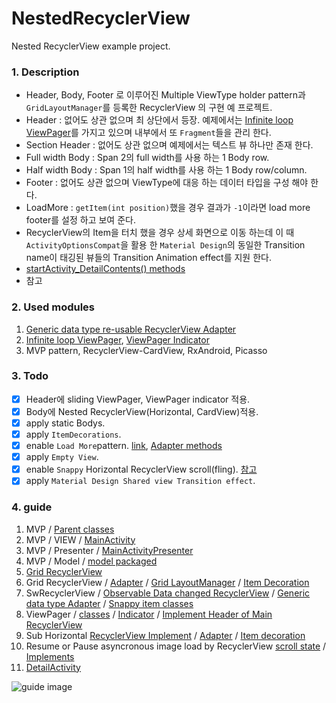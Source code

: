 # NestedRecyclerView
Nested RecyclerView example project.

### 1. Description  
- Header, Body, Footer 로 이루어진 Multiple ViewType holder pattern과 `GridLayoutManager`를 등록한 RecyclerView 의 구현 예 프로젝트. 
 - Header : 없어도 상관 없으며 최 상단에서 등장. 예제에서는 [Infinite loop ViewPager](https://github.com/ksu3101/NestedRecyclerView/blob/master/app/src/main/java/kr/swkang/nestedrecyclerview/utils/viewpagers/InfiniteViewPager.java)를 가지고 있으며 내부에서 또 `Fragment`들을 관리 한다. 
 - Section Header : 없어도 상관 없으며 예제에서는 텍스트 뷰 하나만 존재 한다. 
 - Full width Body : Span 2의 full width를 사용 하는 1 Body row. 
 - Half width Body : Span 1의 half width를 사용 하는 1 Body row/column. 
 - Footer : 없어도 상관 없으며 ViewType에 대응 하는 데이터 타입을 구성 해야 한다. 
 - LoadMore  : `getItem(int position)`했을 경우 결과가 `-1`이라면 load more footer를 설정 하고 보여 준다. 
- RecyclerView의 Item을 터치 했을 경우 상세 화면으로 이동 하는데 이 때 `ActivityOptionsCompat`을 활용 한 `Material Design`의 동일한 Transition name이 태깅된 뷰들의 Transition Animation effect를 지원 한다. 
 - [startActivity_DetailContents() methods](https://github.com/ksu3101/NestedRecyclerView/blob/master/app/src/main/java/kr/swkang/nestedrecyclerview/utils/BaseActivity.java#L64)
 - 참고 

### 2. Used modules
1. [Generic data type re-usable RecyclerView Adapter](https://github.com/ksu3101/NestedRecyclerView/blob/master/app/src/main/java/kr/swkang/nestedrecyclerview/utils/SwRecyclerViewAdapter.java)  
2. [Infinite loop ViewPager](https://github.com/ksu3101/NestedRecyclerView/blob/master/app/src/main/java/kr/swkang/nestedrecyclerview/utils/viewpagers/InfiniteViewPager.java), [ViewPager Indicator](https://github.com/ksu3101/NestedRecyclerView/blob/master/app/src/main/java/kr/swkang/nestedrecyclerview/utils/viewpagers/pagerindicator/ViewPagerIndicator.java) 
3. MVP pattern, RecyclerView-CardView, RxAndroid, Picasso  

### 3. Todo   
- [x] Header에 sliding ViewPager, ViewPager indicator 적용.  
- [x] Body에 Nested RecyclerView(Horizontal, CardView)적용. 
- [x] apply static Bodys.    
- [x] apply `ItemDecorations`. 
- [x] enable `Load More`pattern. [link](https://github.com/ksu3101/NestedRecyclerView/blob/master/app/src/main/java/kr/swkang/nestedrecyclerview/main/MainActivity.java#L100), [Adapter methods](https://github.com/ksu3101/NestedRecyclerView/blob/master/app/src/main/java/kr/swkang/nestedrecyclerview/main/list/MainRvAdapter.java#L172)
- [x] apply `Empty View`. 
- [x] enable `Snappy` Horizontal RecyclerView scroll(fling). [참고](http://stackoverflow.com/questions/26370289/snappy-scrolling-in-recyclerview)
- [x] apply `Material Design Shared view Transition effect`. 

### 4. guide
 1. MVP / [Parent classes](https://github.com/ksu3101/NestedRecyclerView/tree/master/app/src/main/java/kr/swkang/nestedrecyclerview/utils/mvp)
 2. MVP / VIEW / [MainActivity](https://github.com/ksu3101/NestedRecyclerView/blob/master/app/src/main/java/kr/swkang/nestedrecyclerview/main/MainActivity.java) 
 3. MVP / Presenter / [MainActivityPresenter](https://github.com/ksu3101/NestedRecyclerView/blob/master/app/src/main/java/kr/swkang/nestedrecyclerview/main/MainActivityPresenter.java)
 4. MVP / Model / [model packaged](https://github.com/ksu3101/NestedRecyclerView/tree/master/app/src/main/java/kr/swkang/nestedrecyclerview/main/list/model)
 5. [Grid RecyclerView](https://github.com/ksu3101/NestedRecyclerView/blob/master/app/src/main/java/kr/swkang/nestedrecyclerview/main/MainActivity.java#L60)
 6. Grid RecyclerView / [Adapter](https://github.com/ksu3101/NestedRecyclerView/blob/master/app/src/main/java/kr/swkang/nestedrecyclerview/main/list/MainRvAdapter.java) / [Grid LayoutManager](https://github.com/ksu3101/NestedRecyclerView/blob/master/app/src/main/java/kr/swkang/nestedrecyclerview/main/MainActivity.java#L63) / [Item Decoration](https://github.com/ksu3101/NestedRecyclerView/blob/master/app/src/main/java/kr/swkang/nestedrecyclerview/main/list/MainRvItemDecoration.java)
 7. SwRecyclerView / [Observable Data changed RecyclerView](https://github.com/ksu3101/NestedRecyclerView/blob/master/app/src/main/java/kr/swkang/nestedrecyclerview/utils/rvs/SwRecyclerView.java) / [Generic data type Adapter](https://github.com/ksu3101/NestedRecyclerView/blob/master/app/src/main/java/kr/swkang/nestedrecyclerview/utils/rvs/SwRecyclerViewAdapter.java) / [Snappy item classes](https://github.com/ksu3101/NestedRecyclerView/tree/master/app/src/main/java/kr/swkang/nestedrecyclerview/utils/rvs/snappy)
 8. ViewPager / [classes](https://github.com/ksu3101/NestedRecyclerView/tree/master/app/src/main/java/kr/swkang/nestedrecyclerview/utils/viewpagers) / [Indicator](https://github.com/ksu3101/NestedRecyclerView/tree/master/app/src/main/java/kr/swkang/nestedrecyclerview/utils/viewpagers/pagerindicator) / [Implement Header of Main RecyclerView](https://github.com/ksu3101/NestedRecyclerView/blob/master/app/src/main/java/kr/swkang/nestedrecyclerview/main/list/MainRvAdapter.java#L83)
 9. Sub Horizontal [RecyclerView Implement](https://github.com/ksu3101/NestedRecyclerView/blob/master/app/src/main/java/kr/swkang/nestedrecyclerview/main/list/MainRvAdapter.java#L100) / [Adapter](https://github.com/ksu3101/NestedRecyclerView/blob/master/app/src/main/java/kr/swkang/nestedrecyclerview/main/list/SectionRvAdapter.java) / [Item decoration](https://github.com/ksu3101/NestedRecyclerView/blob/master/app/src/main/java/kr/swkang/nestedrecyclerview/main/list/SubHorRvItemDecoration.java)
 10. Resume or Pause asyncronous image load by RecyclerView [scroll state](https://github.com/ksu3101/NestedRecyclerView/blob/master/app/src/main/java/kr/swkang/nestedrecyclerview/utils/rvs/SwOnScrollListener.java) / [Implements](https://github.com/ksu3101/NestedRecyclerView/blob/master/app/src/main/java/kr/swkang/nestedrecyclerview/main/MainActivity.java#L109)
 11. [DetailActivity](https://github.com/ksu3101/NestedRecyclerView/blob/master/app/src/main/java/kr/swkang/nestedrecyclerview/detail/DetailActivity.java)


![guide image](https://github.com/ksu3101/TIL/blob/master/Android/images/nested_rv_guide.png)

